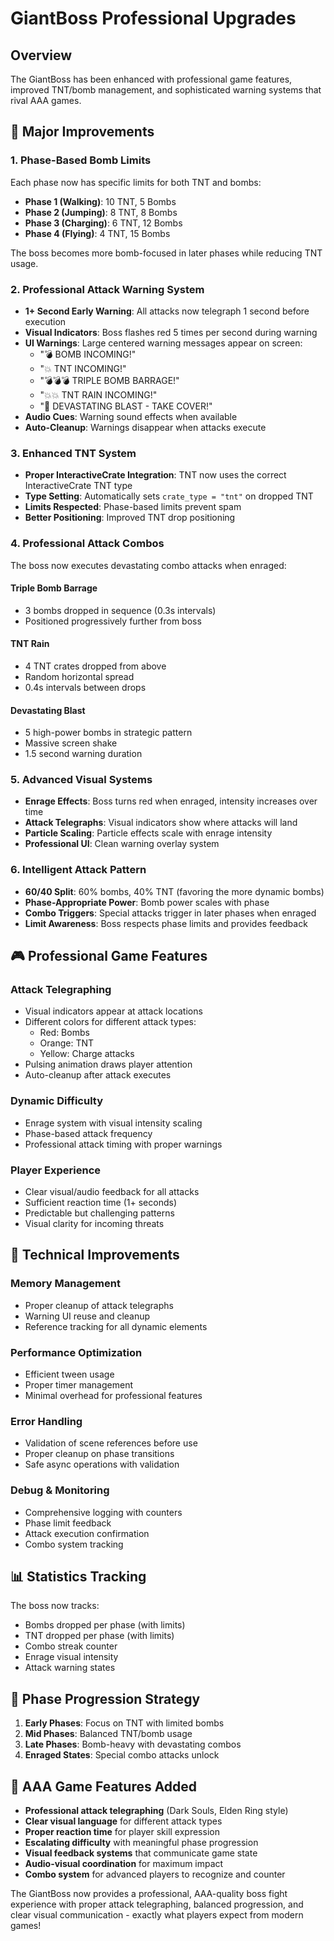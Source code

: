 # GiantBoss Professional Upgrades

## Overview
The GiantBoss has been enhanced with professional game features, improved TNT/bomb management, and sophisticated warning systems that rival AAA games.

## 🎯 **Major Improvements**

### 1. **Phase-Based Bomb Limits**
Each phase now has specific limits for both TNT and bombs:

- **Phase 1 (Walking)**: 10 TNT, 5 Bombs
- **Phase 2 (Jumping)**: 8 TNT, 8 Bombs  
- **Phase 3 (Charging)**: 6 TNT, 12 Bombs
- **Phase 4 (Flying)**: 4 TNT, 15 Bombs

The boss becomes more bomb-focused in later phases while reducing TNT usage.

### 2. **Professional Attack Warning System**
- **1+ Second Early Warning**: All attacks now telegraph 1 second before execution
- **Visual Indicators**: Boss flashes red 5 times per second during warning
- **UI Warnings**: Large centered warning messages appear on screen:
  - "💣 BOMB INCOMING!"
  - "💥 TNT INCOMING!"
  - "💣💣💣 TRIPLE BOMB BARRAGE!"
  - "💥💥 TNT RAIN INCOMING!"  
  - "🌋 DEVASTATING BLAST - TAKE COVER!"
- **Audio Cues**: Warning sound effects when available
- **Auto-Cleanup**: Warnings disappear when attacks execute

### 3. **Enhanced TNT System**
- **Proper InteractiveCrate Integration**: TNT now uses the correct InteractiveCrate TNT type
- **Type Setting**: Automatically sets `crate_type = "tnt"` on dropped TNT
- **Limits Respected**: Phase-based limits prevent spam
- **Better Positioning**: Improved TNT drop positioning

### 4. **Professional Attack Combos**
The boss now executes devastating combo attacks when enraged:

#### **Triple Bomb Barrage**
- 3 bombs dropped in sequence (0.3s intervals)
- Positioned progressively further from boss

#### **TNT Rain** 
- 4 TNT crates dropped from above
- Random horizontal spread
- 0.4s intervals between drops

#### **Devastating Blast**
- 5 high-power bombs in strategic pattern
- Massive screen shake
- 1.5 second warning duration

### 5. **Advanced Visual Systems**
- **Enrage Effects**: Boss turns red when enraged, intensity increases over time
- **Attack Telegraphs**: Visual indicators show where attacks will land
- **Particle Scaling**: Particle effects scale with enrage intensity
- **Professional UI**: Clean warning overlay system

### 6. **Intelligent Attack Pattern**
- **60/40 Split**: 60% bombs, 40% TNT (favoring the more dynamic bombs)
- **Phase-Appropriate Power**: Bomb power scales with phase
- **Combo Triggers**: Special attacks trigger in later phases when enraged
- **Limit Awareness**: Boss respects phase limits and provides feedback

## 🎮 **Professional Game Features**

### **Attack Telegraphing**
- Visual indicators appear at attack locations
- Different colors for different attack types:
  - Red: Bombs
  - Orange: TNT  
  - Yellow: Charge attacks
- Pulsing animation draws player attention
- Auto-cleanup after attack executes

### **Dynamic Difficulty**
- Enrage system with visual intensity scaling
- Phase-based attack frequency
- Professional attack timing with proper warnings

### **Player Experience**
- Clear visual/audio feedback for all attacks
- Sufficient reaction time (1+ seconds)
- Predictable but challenging patterns
- Visual clarity for incoming threats

## 🔧 **Technical Improvements**

### **Memory Management**
- Proper cleanup of attack telegraphs
- Warning UI reuse and cleanup
- Reference tracking for all dynamic elements

### **Performance Optimization**
- Efficient tween usage
- Proper timer management  
- Minimal overhead for professional features

### **Error Handling**
- Validation of scene references before use
- Proper cleanup on phase transitions
- Safe async operations with validation

### **Debug & Monitoring**
- Comprehensive logging with counters
- Phase limit feedback
- Attack execution confirmation
- Combo system tracking

## 📊 **Statistics Tracking**

The boss now tracks:
- Bombs dropped per phase (with limits)
- TNT dropped per phase (with limits)
- Combo streak counter
- Enrage visual intensity
- Attack warning states

## 🎯 **Phase Progression Strategy**

1. **Early Phases**: Focus on TNT with limited bombs
2. **Mid Phases**: Balanced TNT/bomb usage  
3. **Late Phases**: Bomb-heavy with devastating combos
4. **Enraged States**: Special combo attacks unlock

## 🚀 **AAA Game Features Added**

- **Professional attack telegraphing** (Dark Souls, Elden Ring style)
- **Clear visual language** for different attack types
- **Proper reaction time** for player skill expression
- **Escalating difficulty** with meaningful phase progression
- **Visual feedback systems** that communicate game state
- **Audio-visual coordination** for maximum impact
- **Combo system** for advanced players to recognize and counter

The GiantBoss now provides a professional, AAA-quality boss fight experience with proper attack telegraphing, balanced progression, and clear visual communication - exactly what players expect from modern games!
